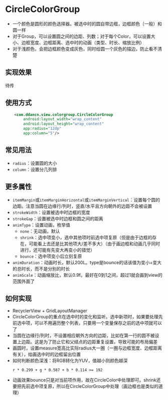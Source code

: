 # CircleColorGroup

* 一个颜色是圆形的颜色选择器。被选中时的圆自带边框，边框颜色（一般）和圆一样
* 对于Group，可以设置圆之间的边距、列数；对于每个Color，可以设置大小、边框宽度、边框距离、选中时的动画（类型、时长、缩放比例）
* 对于浅颜色，会把边框颜色变成灰色，同时给圆一个灰色的描边，防止看不清楚

## 实现效果
待传

## 使用方式
```xml
    <com.ddancn.view.colorgroup.CircleColorGroup
        android:layout_width="wrap_content"
        android:layout_height="wrap_content"
        app:radius="12dp"
        app:column="5"/>
```
## 常见用法
* `radius`：设置圆的大小
* `column`：设置分几列排

## 更多属性
* `itemMargin`或`itemMarginHorizontal`或`itemMarginVertical`：设置每个圆的边距。注意当圆在边缘行/列时，竖直/水平且方向朝外的边距不会被设置
* `strokeWidth`：设置被选中时边框的宽度
* `strokeGap`：设置被选中时边框和圆之间的距离
* `animType`：设置动画，枚举值
    * `none`：无动画，默认
    * `shrink`：选中项变小，选中其他项时前选中项复原（但是由于边框的存在，可能看上去还是比其他项大/差不多大）（由于画边框和动画几乎同时进行，还可能有先变大再变小的错觉）
    * `bounce`：选中项变小后立刻复原
* `animDuration`：动画时长，默认200L。type是bounce的话该值为变小+变大的总时长，而不是分别的时长
* `animScale`：动画缩放比，默认0.9f。最好在0到1之间，超过1就会画到view的范围外面了

## 如何实现
* RecyclerView + GridLayoutManager
* CircleColorGroup的重点在选中时的变化和监听。选中新项时，如果要处理先前选中项，可以不用遍历整个列表，只要用一个变量保存之前的选中项就可以了
* 当圆在边缘行/列时，不设置相应朝外方向的边距，比如在第一行的圆不被设置上边距。这是为了防止它和父结点的边距重复设置，导致可能的布局偏差
* 画圆时，设置measure宽高比实际radius大一圈（一圈与边框宽度、边框距离有关），给画选中时的边框留出位置
* 如何判断颜色深浅：将RGB转化为YUV，值越小则颜色越深
    ``` 
    r * 0.299 + g * 0.587 + b * 0.114 >= 192
    ```
* 动画效果bounce只是对当前项作用，故在CircleColor中处理即可。shrink还要把先前选中项复原，所以在CircleColorGroup中处理（画边框也是类似的道理）
